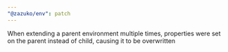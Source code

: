 ```yaml
---
"@zazuko/env": patch
---
```


When extending a parent environment multiple times, properties were set on the parent instead of child, causing it to be overwritten
